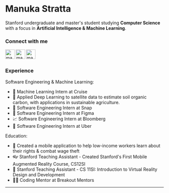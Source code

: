 # Manuka Stratta
Stanford undergraduate and master's student studying **Computer Science** with a focus in **Artificial Intelligence & Machine Learning**. 

### Connect with me
[<img align="left" alt="manukastratta | LinkedIn" width="30px" src="https://cdn.jsdelivr.net/npm/simple-icons@v3/icons/linkedin.svg"/>][linkedin]
[<img align="left" alt="manukastratta | LinkedIn" width="30px" src="https://cdn.jsdelivr.net/npm/simple-icons@v3/icons/github.svg"/>][github]
[<img align="left" alt="manukastratta | LinkedIn" width="30px" src="https://cdn.jsdelivr.net/npm/simple-icons@v3/icons/gmail.svg"/>][email]

</br>
</br>

### Experience
Software Engineering & Machine Learning:
- 🚗 Machine Learning Intern at Cruise
- 🌱 Applied Deep Learning to satellite data to estimate soil organic carbon, with applications in sustainable agriculture.
- 👻 Software Engineering Intern at Snap
- 🎨 Software Engineering Intern at Figma
- 📈 Software Engineering Intern at Bloomberg
- 🚙 Software Engineering Intern at Uber

Education:
- 📱 Created a mobile application to help low-income workers learn about their rights & combat wage theft
- 👓 Stanford Teaching Assistant - Created Stanford's First Mobile Augmented Reality Course, CS12SI
- 🌲 Stanford Teaching Assistant - CS 11SI: Introduction to Virtual Reality Design and Development
- 👩‍💻 Coding Mentor at Breakout Mentors
---

[github]: https://github.com/manukastratta
[linkedin]: https://www.linkedin.com/in/manukastratta/
[email]: mailto:mstratta@stanford.edu


